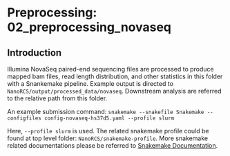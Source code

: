 # Preprocessing: 02_preprocessing_novaseq

## Introduction
Illumina NovaSeq paired-end sequencing files are processed to produce mapped bam files, read length distribution, and other statistics in this folder with a Snankemake pipeline. Example output is directed to `NanoRCS/output/processed_data/novaseq`. Downstream analysis are referred to the relative path from this folder.

An example submission command: `snakemake --snakefile Snakemake --configfiles config-novaseq-hs37d5.yaml --profile slurm`

Here, `--profile slurm` is used. The related snakemake profile could be found at top level folder: `NanoRCS/snakemake-profile`. More snakemake related documentations please be referred to [Snakemake Documentation](https://snakemake.readthedocs.io/en/stable/).


